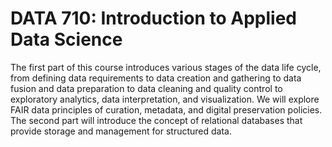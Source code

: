 # DATA 710: Introduction to Applied Data Science

The first part of this course introduces various stages of the data life cycle, from defining data requirements to data creation and gathering to data fusion and data preparation to data cleaning and quality control to exploratory analytics, data interpretation, and visualization. We will explore FAIR data principles of curation, metadata, and digital preservation policies. The second part will introduce the concept of relational databases that provide storage and management for structured data.